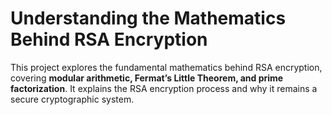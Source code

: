 # Understanding the Mathematics Behind RSA Encryption  
This project explores the fundamental mathematics behind RSA encryption, covering **modular arithmetic, Fermat’s Little Theorem, and prime factorization**. It explains the RSA encryption process and why it remains a secure cryptographic system.  
